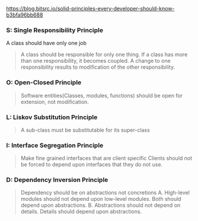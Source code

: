https://blog.bitsrc.io/solid-principles-every-developer-should-know-b3bfa96bb688

### S: Single Responsibility Principle

A class should have only one job

>A class should be responsible for only one thing. If a class has more than one responsibility, it becomes coupled. A change to one responsibility results to modification of the other responsibility.

### O: Open-Closed Principle

>Software entities(Classes, modules, functions) should be open for extension, not modification.

### L: Liskov Substitution Principle

>A sub-class must be substitutable for its super-class

### I: Interface Segregation Principle

>Make fine grained interfaces that are client specific
Clients should not be forced to depend upon interfaces that they do not use.

### D: Dependency Inversion Principle
> Dependency should be on abstractions not concretions
A. High-level modules should not depend upon low-level modules. Both should depend upon abstractions.
B. Abstractions should not depend on details. Details should depend upon abstractions.
